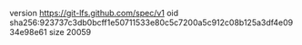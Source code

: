 version https://git-lfs.github.com/spec/v1
oid sha256:923737c3db0bcff1e50711533e80c5c7200a5c912c08b125a3df4e0934e98e61
size 20059
